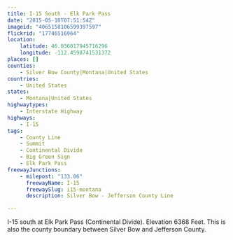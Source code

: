 ```yaml
---
title: I-15 South - Elk Park Pass
date: "2015-05-10T07:51:54Z"
imageid: "4065158106599397597"
flickrid: "17746516964"
location:
    latitude: 46.036017945716296
    longitude: -112.4598741531372
places: []
counties:
    - Silver Bow County|Montana|United States
countries:
    - United States
states:
    - Montana|United States
highwaytypes:
    - Interstate Highway
highways:
    - I-15
tags:
    - County Line
    - Summit
    - Continental Divide
    - Big Green Sign
    - Elk Park Pass
freewayJunctions:
    - milepost: "133.06"
      freewayName: I-15
      freewaySlug: i15-montana
      description: Silver Bow - Jefferson County Line

---
```

I-15 south at Elk Park Pass (Continental Divide).  Elevation 6368 Feet.  This is also the county boundary between Silver Bow and Jefferson County.